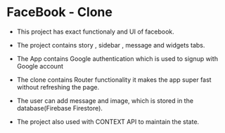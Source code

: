 # FaceBook - Clone

* This project has exact functionaly and UI of facebook.

* The project contains story , sidebar , message and widgets tabs.

* The App contains Google authentication which is used to signup with Google account

* The clone contains Router functionality it makes the app super fast without refreshing the page.

* The user can add message and image, which is stored in the database(Firebase Firestore).

* The project also used with CONTEXT API to maintain the state.



